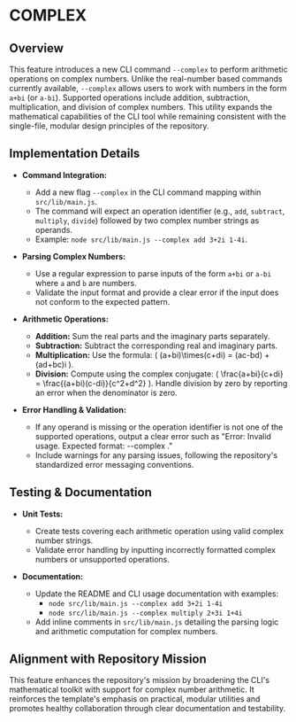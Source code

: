 # COMPLEX

## Overview
This feature introduces a new CLI command `--complex` to perform arithmetic operations on complex numbers. Unlike the real-number based commands currently available, `--complex` allows users to work with numbers in the form `a+bi` (or `a-bi`). Supported operations include addition, subtraction, multiplication, and division of complex numbers. This utility expands the mathematical capabilities of the CLI tool while remaining consistent with the single-file, modular design principles of the repository.

## Implementation Details
- **Command Integration:**
  - Add a new flag `--complex` in the CLI command mapping within `src/lib/main.js`.
  - The command will expect an operation identifier (e.g., `add`, `subtract`, `multiply`, `divide`) followed by two complex number strings as operands.
  - Example: `node src/lib/main.js --complex add 3+2i 1-4i`.

- **Parsing Complex Numbers:**
  - Use a regular expression to parse inputs of the form `a+bi` or `a-bi` where `a` and `b` are numbers.
  - Validate the input format and provide a clear error if the input does not conform to the expected pattern.

- **Arithmetic Operations:**
  - **Addition:** Sum the real parts and the imaginary parts separately.
  - **Subtraction:** Subtract the corresponding real and imaginary parts.
  - **Multiplication:** Use the formula: \( (a+bi)\times(c+di) = (ac-bd) + (ad+bc)i \).
  - **Division:** Compute using the complex conjugate: \( \frac{a+bi}{c+di} = \frac{(a+bi)(c-di)}{c^2+d^2} \). Handle division by zero by reporting an error when the denominator is zero.

- **Error Handling & Validation:**
  - If any operand is missing or the operation identifier is not one of the supported operations, output a clear error such as "Error: Invalid usage. Expected format: --complex <operation> <complex1> <complex2>."
  - Include warnings for any parsing issues, following the repository's standardized error messaging conventions.

## Testing & Documentation
- **Unit Tests:**
  - Create tests covering each arithmetic operation using valid complex number strings.
  - Validate error handling by inputting incorrectly formatted complex numbers or unsupported operations.

- **Documentation:**
  - Update the README and CLI usage documentation with examples:
    - `node src/lib/main.js --complex add 3+2i 1-4i`
    - `node src/lib/main.js --complex multiply 2+3i 1+4i`
  - Add inline comments in `src/lib/main.js` detailing the parsing logic and arithmetic computation for complex numbers.

## Alignment with Repository Mission
This feature enhances the repository's mission by broadening the CLI's mathematical toolkit with support for complex number arithmetic. It reinforces the template's emphasis on practical, modular utilities and promotes healthy collaboration through clear documentation and testability.
